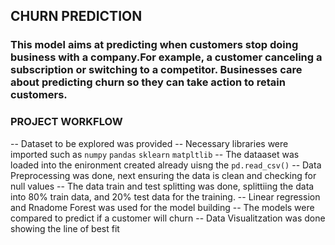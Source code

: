 ## CHURN PREDICTION
### This model aims at predicting when customers stop doing business with a company.For example, a customer canceling a subscription or switching to a competitor. Businesses care about predicting churn so they can take action to retain customers.
### PROJECT WORKFLOW
-- Dataset to be explored was provided
-- Necessary libraries were imported such as `numpy` `pandas` `sklearn` `matpltlib`
-- The dataaset was loaded into the enironment created already uisng the `pd.read_csv()`
-- Data Preprocessing was done, next ensuring the data is clean and checking for null values
-- The data train and test splitting was done, splittiing the data into 80% train data, and 20% test data for the training.
-- Linear regression and Rnadome Forest was used for the model building
-- The models were compared to predict if a customer will churn
-- Data Visualitzation was done showing the line of best fit
